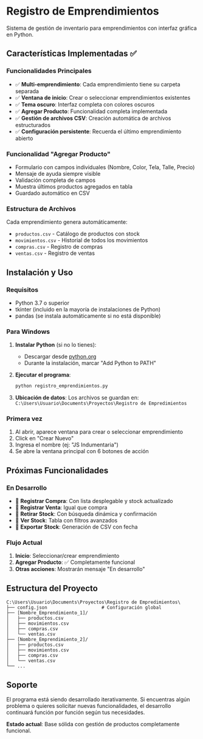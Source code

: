 # Registro de Emprendimientos

Sistema de gestión de inventario para emprendimientos con interfaz gráfica en Python.

## Características Implementadas ✅

### **Funcionalidades Principales**
- ✅ **Multi-emprendimiento**: Cada emprendimiento tiene su carpeta separada
- ✅ **Ventana de inicio**: Crear o seleccionar emprendimientos existentes
- ✅ **Tema oscuro**: Interfaz completa con colores oscuros
- ✅ **Agregar Producto**: Funcionalidad completa implementada
- ✅ **Gestión de archivos CSV**: Creación automática de archivos estructurados
- ✅ **Configuración persistente**: Recuerda el último emprendimiento abierto

### **Funcionalidad "Agregar Producto"**
- Formulario con campos individuales (Nombre, Color, Tela, Talle, Precio)
- Mensaje de ayuda siempre visible
- Validación completa de campos
- Muestra últimos productos agregados en tabla
- Guardado automático en CSV

### **Estructura de Archivos**
Cada emprendimiento genera automáticamente:
- `productos.csv` - Catálogo de productos con stock
- `movimientos.csv` - Historial de todos los movimientos
- `compras.csv` - Registro de compras
- `ventas.csv` - Registro de ventas

## Instalación y Uso

### **Requisitos**
- Python 3.7 o superior
- tkinter (incluido en la mayoría de instalaciones de Python)
- pandas (se instala automáticamente si no está disponible)

### **Para Windows**
1. **Instalar Python** (si no lo tienes):
   - Descargar desde [python.org](https://www.python.org/downloads/)
   - Durante la instalación, marcar "Add Python to PATH"

2. **Ejecutar el programa**:
   ```bash
   python registro_emprendimientos.py
   ```

3. **Ubicación de datos**:
   Los archivos se guardan en: `C:\Users\Usuario\Documents\Proyectos\Registro de Empredimientos`

### **Primera vez**
1. Al abrir, aparece ventana para crear o seleccionar emprendimiento
2. Click en "Crear Nuevo" 
3. Ingresa el nombre (ej: "JS Indumentaria")
4. Se abre la ventana principal con 6 botones de acción

## Próximas Funcionalidades

### **En Desarrollo**
- 🔄 **Registrar Compra**: Con lista desplegable y stock actualizado
- 🔄 **Registrar Venta**: Igual que compra
- 🔄 **Retirar Stock**: Con búsqueda dinámica y confirmación
- 🔄 **Ver Stock**: Tabla con filtros avanzados
- 🔄 **Exportar Stock**: Generación de CSV con fecha

### **Flujo Actual**
1. **Inicio**: Seleccionar/crear emprendimiento
2. **Agregar Producto**: ✅ Completamente funcional
3. **Otras acciones**: Mostrarán mensaje "En desarrollo"

## Estructura del Proyecto

```
C:\Users\Usuario\Documents\Proyectos\Registro de Empredimientos\
├── config.json                    # Configuración global
├── [Nombre_Emprendimiento_1]/
│   ├── productos.csv
│   ├── movimientos.csv
│   ├── compras.csv
│   └── ventas.csv
├── [Nombre_Emprendimiento_2]/
│   ├── productos.csv
│   ├── movimientos.csv
│   ├── compras.csv
│   └── ventas.csv
└── ...
```

## Soporte

El programa está siendo desarrollado iterativamente. Si encuentras algún problema o quieres solicitar nuevas funcionalidades, el desarrollo continuará función por función según tus necesidades.

**Estado actual**: Base sólida con gestión de productos completamente funcional.
